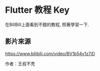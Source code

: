 # Flutter 教程 Key

在BillBill上面看到不錯的教程, 照著學習一下.

## 影片來源

https://www.bilibili.com/video/BV1b54y1z7iD

作者：王叔不秃
